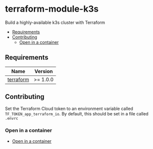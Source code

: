 # terraform-module-k3s

Build a highly-available k3s cluster with Terraform

<!-- toc -->

* [Requirements](#requirements)
* [Contributing](#contributing)
  * [Open in a container](#open-in-a-container)

<!-- Regenerate with "pre-commit run -a markdown-toc" -->

<!-- tocstop -->

<!-- BEGIN_TF_DOCS -->
## Requirements

| Name | Version |
|------|---------|
| <a name="requirement_terraform"></a> [terraform](#requirement\_terraform) | >= 1.0.0 |
<!-- END_TF_DOCS -->

## Contributing

Set the Terraform Cloud token to an environment variable called
`TF_TOKEN_app_terraform_io`. By default, this should be set in a file called
`.envrc`

### Open in a container

* [Open in a container](https://code.visualstudio.com/docs/devcontainers/containers)
